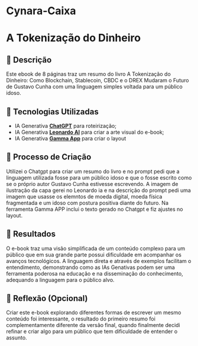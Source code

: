 # Cynara-Caixa
# A Tokenização do Dinheiro

## 📒 Descrição
Este ebook de 8 páginas traz um resumo do livro A Tokenização do Dinheiro: Como Blockchain, Stablecoin, CBDC e o DREX Mudaram o Futuro de Gustavo Cunha com uma linguagem simples voltada para um público idoso. 

## 🤖 Tecnologias Utilizadas
- IA Generativa **[ChatGPT](https://chat.openai.com)** para roteirização;
- IA Generativa **[Leonardo AI](https://leonardo.ai)** para criar a arte visual do e-book;
- IA Generativa **[Gamma App](https://gamma.app)** para criar o layout

## 🧐 Processo de Criação
Utilizei o Chatgpt para criar um resumo do livro e no prompt pedi que a linguagem utilizada fosse para um público idoso e que o fosse escrito como se o próprio autor Gustavo Cunha estivesse escrevendo. A imagem de ilustração da capa gerei no Leonardo ia e na descrição do prompt pedi uma imagem que usasse os elemntos de moeda digital, moeda física fragmentada e um idoso com postura positiva diante  do futuro. Na ferramenta Gamma APP inclui o texto gerado no Chatgpt e fiz ajustes no layout. 

## 🚀 Resultados
O e-book traz uma visão simplificada de um conteúdo complexo para um público que em sua grande parte possui dificuldade em acompanhar os avanços tecnológicos. A linguagem direta e através de exemplos facilitam o entendimento, demonstrando como as IAs Genativas podem ser uma ferramenta poderosa na educação e na disseminação do conhecimento, adequando a linguagem para o público alvo.



## 💭 Reflexão (Opcional)
Criar este e-book explorando diferentes formas de escrever um mesmo conteúdo foi interessante, o resultado do primeiro resumo foi complementamente diferente da versão final, quando finalmente decidi refinar e criar algo para um público que tem dificuldade de entender o assunto. 
